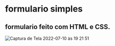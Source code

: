 # formulario simples

## formulario feito com HTML e CSS.

![Captura de Tela 2022-07-10 às 19 21 51](https://user-images.githubusercontent.com/15702156/178164113-c61073b5-eb9a-42e0-973f-641311f641b1.png)

